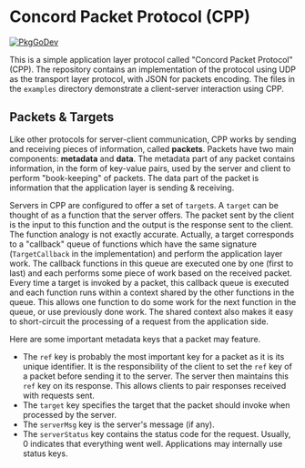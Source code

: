 # Concord Packet Protocol (CPP)

[![PkgGoDev](https://pkg.go.dev/badge/github.com/navaz-alani/concord)](https://pkg.go.dev/github.com/navaz-alani/concord)

This is a simple application layer protocol called "Concord Packet
Protocol" (CPP). The repository contains an implementation of the protocol using
UDP as the transport layer protocol, with JSON for packets encoding. The
files in the `examples` directory demonstrate a client-server interaction using
CPP.

## Packets & Targets

Like other protocols for server-client communication, CPP works by sending and
receiving pieces of information, called __packets__. Packets have two main
components: __metadata__ and __data__. The metadata part of any packet contains
information, in the form of key-value pairs, used by the server and client to
perform "book-keeping" of packets. The data part of the packet is information
that the application layer is sending & receiving.

Servers in CPP are configured to offer a set of `target`s. A `target` can be
thought of as a function that the server offers. The packet sent by the client
is the input to this function and the output is the response sent to the client.
The function analogy is not exactly accurate. Actually, a target corresponds to
a "callback" queue of functions which have the same signature (`TargetCallback`
in the implementation) and perform the application layer work. The callback
functions in this queue are executed one by one (first to last) and each
performs some piece of work based on the received packet. Every time a target is
invoked by a packet, this callback queue is executed and each function runs
within a context shared by the other functions in the queue. This allows one
function to do some work for the next function in the queue, or use previously
done work. The shared context also makes it easy to short-circuit the processing
of a request from the application side.

Here are some important metadata keys that a packet may feature.

* The `ref` key is probably the most important key for a packet as it is its
  unique identifier. It is the responsibility of the client to set the `ref` key
  of a packet before sending it to the server. The server then maintains this
  `ref` key on its response. This allows clients to pair responses received with
  requests sent.
* The `target` key specifies the target that the packet should invoke when
  processed by the server.
* The `serverMsg` key is the server's message (if any).
* The `serverStatus` key contains the status code for the request. Usually, 0
  indicates that everything went well. Applications may internally use status
  keys.
